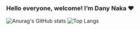 ### Hello everyone, welcome! I’m Dany Naka ♥️

![Anurag's GitHub stats](https://github-readme-stats.vercel.app/api?username=danynaka&theme=dracula&show_icons=true)
![Top Langs](https://github-readme-stats.vercel.app/api/top-langs/?username=danynaka&layout=compact&theme=dracula)


